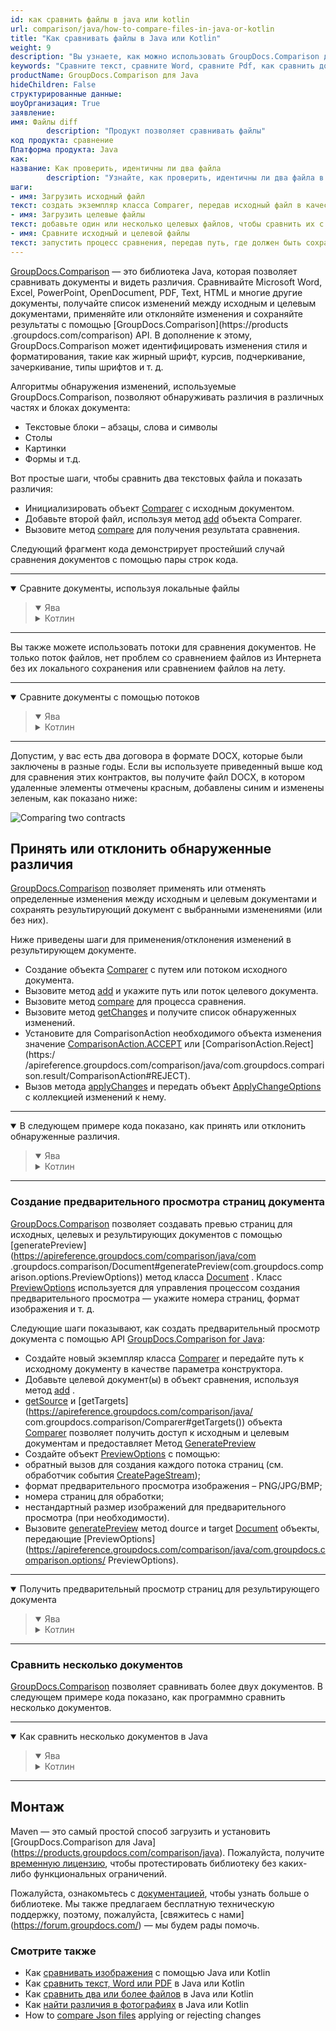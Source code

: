 ```yaml
---
id: как сравнить файлы в java или kotlin
url: comparison/java/how-to-compare-files-in-java-or-kotlin
title: "Как сравнивать файлы в Java или Kotlin"
weight: 9
description: "Вы узнаете, как можно использовать GroupDocs.Comparison для Java, чтобы увидеть различия в нескольких файлах или документах. Механизм обнаружения изменений может быть настроен в соответствии с требованиями"
keywords: "Сравните текст, сравните Word, сравните Pdf, как сравнить документы в Java, Kotlin"
productName: GroupDocs.Comparison для Java
hideChildren: False
структурированные данные:
шоуОрганизация: True
заявление:
имя: Файлы diff
        description: "Продукт позволяет сравнивать файлы"
код продукта: сравнение
Платформа продукта: Java
как:
название: Как проверить, идентичны ли два файла
        description: "Узнайте, как проверить, идентичны ли два файла в проекте Java или Kotlin."
шаги:
- имя: Загрузить исходный файл
текст: создать экземпляр класса Comparer, передав исходный файл в качестве параметра конструктора.
- имя: Загрузить целевые файлы
текст: добавьте один или несколько целевых файлов, чтобы сравнить их с исходным
- имя: Сравните исходный и целевой файлы
текст: запустить процесс сравнения, передав путь, где должен быть сохранен файл результата
---
```


[GroupDocs.Comparison](https://products.groupdocs.com/comparison) — это библиотека Java, которая позволяет сравнивать документы и видеть различия. Сравнивайте Microsoft Word, Excel, PowerPoint, OpenDocument, PDF, Text, HTML и многие другие документы, получайте список изменений между исходным и целевым документами, применяйте или отклоняйте изменения и сохраняйте результаты с помощью [GroupDocs.Comparison](https://products .groupdocs.com/comparison) API. В дополнение к этому, GroupDocs.Comparison может идентифицировать изменения стиля и форматирования, такие как жирный шрифт, курсив, подчеркивание, зачеркивание, типы шрифтов и т. д.

Алгоритмы обнаружения изменений, используемые GroupDocs.Comparison, позволяют обнаруживать различия в различных частях и блоках документа:

* Текстовые блоки – абзацы, слова и символы
* Столы
* Картинки
* Формы и т.д.

Вот простые шаги, чтобы сравнить два текстовых файла и показать различия:

* Инициализировать объект [Comparer](https://apireference.groupdocs.com/comparison/java/com.groupdocs.comparison/Comparer) с исходным документом.
* Добавьте второй файл, используя метод [add](https://apireference.groupdocs.com/comparison/java/com.groupdocs.comparison/Comparer#add(java.io.InputStream...)) объекта Comparer.
* Вызовите метод [compare](https://apireference.groupdocs.com/comparison/java/com.groupdocs.comparison/Comparer#compare(java.io.OutputStream)) для получения результата сравнения.

Следующий фрагмент кода демонстрирует простейший случай сравнения документов с помощью пары строк кода.

---

<details open><summary>Сравните документы, используя локальные файлы</summary><blockquote>
<details open><summary>Ява</summary>

<script src="https://gist.github.com/groupdocs-comparison-gists/e449c06565647b3cdaed7511da401478.js"></script>

</details>

<details><summary>Котлин</summary>

<script src="https://gist.github.com/groupdocs-comparison-gists/fdc16a21af9b8d6900d1a369b3c1cafd.js"></script>

</details>
</blockquote></details>

---

Вы также можете использовать потоки для сравнения документов. Не только поток файлов, нет проблем со сравнением файлов из Интернета без их локального сохранения или сравнением файлов на лету.

---

<details open><summary>Сравните документы с помощью потоков</summary><blockquote>
<details open><summary>Ява</summary>

<script src="https://gist.github.com/groupdocs-comparison-gists/6afc74d39ca3045cc8c693c41907d76e.js"></script>

</details>

<details><summary>Котлин</summary>

<script src="https://gist.github.com/groupdocs-comparison-gists/37db39ac21988d21259ef7e8039a3298.js"></script>

</details>
</blockquote></details>

---

Допустим, у вас есть два договора в формате DOCX, которые были заключены в разные годы. Если вы используете приведенный выше код для сравнения этих контрактов, вы получите файл DOCX, в котором удаленные элементы отмечены красным, добавлены синим и изменены зеленым, как показано ниже:

![Comparing two contracts](comparison/java/images/how-to-get-diff-of-contracts.png)


## Принять или отклонить обнаруженные различия

[GroupDocs.Comparison](https://products.groupdocs.com/comparison) позволяет применять или отменять определенные изменения между исходным и целевым документами и сохранять результирующий документ с выбранными изменениями (или без них).

Ниже приведены шаги для применения/отклонения изменений в результирующем документе.

* Создание объекта [Comparer](https://apireference.groupdocs.com/comparison/java/com.groupdocs.comparison/Comparer) с путем или потоком исходного документа.
* Вызовите метод [add](https://apireference.groupdocs.com/comparison/java/com.groupdocs.comparison/Comparer#add(java.io.InputStream...)) и укажите путь или поток целевого документа.
* Вызовите метод [compare](https://apireference.groupdocs.com/comparison/java/com.groupdocs.comparison/Comparer#compare()) для процесса сравнения.
* Вызовите метод [getChanges](https://apireference.groupdocs.com/comparison/java/com.groupdocs.comparison/Comparer#getChanges()) и получите список обнаруженных изменений.
* Установите для ComparisonAction необходимого объекта изменения значение [ComparisonAction.ACCEPT](https://apireference.groupdocs.com/comparison/java/com.groupdocs.comparison.result/ComparisonAction#ACCEPT) или [ComparisonAction.Reject](https:/ /apireference.groupdocs.com/comparison/java/com.groupdocs.comparison.result/ComparisonAction#REJECT).
* Вызов метода [applyChanges](https://apireference.groupdocs.com/comparison/java/com.groupdocs.comparison/Comparer#applyChanges(java.lang.String,%20com.groupdocs.comparison.options.ApplyChangeOptions)) и передать объект [ApplyChangeOptions](https://apireference.groupdocs.com/comparison/java/com.groupdocs.comparison.options/ApplyChangeOptions) с коллекцией изменений к нему.

---

<details open><summary>В следующем примере кода показано, как принять или отклонить обнаруженные различия.</summary><blockquote>
<details open><summary>Ява</summary>

<script src="https://gist.github.com/groupdocs-comparison-gists/34d8fa500b337c43f968bf18fd8527a5.js"></script>

</details>

<details><summary>Котлин</summary>

<script src="https://gist.github.com/groupdocs-comparison-gists/f3b12253aafaf6c4a4a862b2ea206331.js"></script>

</details>
</blockquote></details>

---

### Создание предварительного просмотра страниц документа

[GroupDocs.Comparison](https://products.groupdocs.com/comparison) позволяет создавать превью страниц для исходных, целевых и результирующих документов с помощью [generatePreview](https://apireference.groupdocs.com/comparison/java/com .groupdocs.comparison/Document#generatePreview(com.groupdocs.comparison.options.PreviewOptions)) метод класса [Document](https://apireference.groupdocs.com/comparison/java/com.groupdocs.comparison/Document) .
Класс [PreviewOptions](https://apireference.groupdocs.com/comparison/java/com.groupdocs.comparison.options/PreviewOptions) используется для управления процессом создания предварительного просмотра — укажите номера страниц, формат изображения и т. д.

Следующие шаги показывают, как создать предварительный просмотр документа с помощью API [GroupDocs.Comparison for Java](https://products.groupdocs.com/comparison/java):

* Создайте новый экземпляр класса [Comparer](https://apireference.groupdocs.com/comparison/java/com.groupdocs.comparison/Comparer) и передайте путь к исходному документу в качестве параметра конструктора.
* Добавьте целевой документ(ы) в объект сравнения, используя метод [add](https://apireference.groupdocs.com/comparison/java/com.groupdocs.comparison/Comparer#add(java.io.InputStream...)) .
* [getSource](https://apireference.groupdocs.com/comparison/java/com.groupdocs.comparison/Comparer#getSource()) и [getTargets](https://apireference.groupdocs.com/comparison/java/ com.groupdocs.comparison/Comparer#getTargets()) объекта [Comparer](https://apireference.groupdocs.com/comparison/java/com.groupdocs.comparison/Comparer) позволяет получить доступ к исходным и целевым документам и предоставляет Метод [GeneratePreview](https://apireference.groupdocs.com/comparison/java/com.groupdocs.comparison/Document#generatePreview(com.groupdocs.comparison.options.PreviewOptions))
* Создайте объект [PreviewOptions](https://apireference.groupdocs.com/comparison/java/com.groupdocs.comparison.options/PreviewOptions) с помощью:
* обратный вызов для создания каждого потока страниц (см. обработчик события [CreatePageStream](https://apireference.groupdocs.com/comparison/java/com.groupdocs.comparison.common.delegates/Delegates.CreatePageStream));
* формат предварительного просмотра изображения – PNG/JPG/BMP;
* номера страниц для обработки;
* нестандартный размер изображений для предварительного просмотра (при необходимости).
* Вызовите [generatePreview](https://apireference.groupdocs.com/comparison/java/com.groupdocs.comparison/Document#generatePreview(com.groupdocs.comparison.options.PreviewOptions)) метод dource и target [Document]( https://apireference.groupdocs.com/comparison/java/com.groupdocs.comparison/Document) объекты, передающие [PreviewOptions](https://apireference.groupdocs.com/comparison/java/com.groupdocs.comparison.options/ PreviewOptions).

---

<details open><summary>Получить предварительный просмотр страниц для результирующего документа</summary><blockquote>
<details open><summary>Ява</summary>

<script src="https://gist.github.com/groupdocs-comparison-gists/565efa20595c05ecb81d9ca44045afdf.js"></script>

</details>

<details><summary>Котлин</summary>

<script src="https://gist.github.com/groupdocs-comparison-gists/fc4c8a219bdd0419222bd76275219fd2.js"></script>

</details>
</blockquote></details>

---

### Сравнить несколько документов

[GroupDocs.Comparison](https://products.groupdocs.com/comparison) позволяет сравнивать более двух документов. В следующем примере кода показано, как программно сравнить несколько документов.

---

<details open><summary>Как сравнить несколько документов в Java</summary><blockquote>
<details open><summary>Ява</summary>

<script src="https://gist.github.com/groupdocs-comparison-gists/7b6ad368a55e6df16c2f0b9d86edebe5.js"></script>

</details>

<details><summary>Котлин</summary>

<script src="https://gist.github.com/groupdocs-comparison-gists/ad47af4d760d17752962f86be72fb8ec.js"></script>

</details>
</blockquote></details>

---

## Монтаж

Maven — это самый простой способ загрузить и установить [GroupDocs.Comparison для Java] (https://products.groupdocs.com/comparison/java). Пожалуйста, получите [временную лицензию](https://purchase.groupdocs.com/temporary-license), чтобы протестировать библиотеку без каких-либо функциональных ограничений.

Пожалуйста, ознакомьтесь с [документацией](/comparison/java/installation/), чтобы узнать больше о библиотеке. Мы также предлагаем бесплатную техническую поддержку, поэтому, пожалуйста, [свяжитесь с нами] (https://forum.groupdocs.com/) — мы будем рады помочь.

### Смотрите также

* Как [сравнивать изображения](/comparison/java/how-to-compare-images-using-java-or-kotlin) с помощью Java или Kotlin
* Как [сравнить текст, Word или PDF](/comparison/java/how-to-compare-text-word-pdf-in-java-or-kotlin) в Java или Kotlin
* Как [сравнить два или более файлов](/comparison/java/how-to-compare-two-or-more-files-in-java-or-kotlin) в Java или Kotlin
* Как [найти различия в фотографиях](/comparison/java/how-to-spot-photos-differences-in-java-or-kotlin) в Java или Kotlin
* How to [compare Json files](/comparison/java/how-to-compare-json-applying-rejecting-changes) applying or rejecting changes
